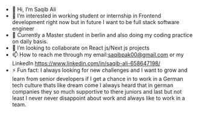 - 👋 Hi, I’m Saqib Ali
- 👀 I’m interested in working student or internship in Frontend development right now but in future I want to be full stack software engineer
- 🌱 Currently a Master student in berlin and also doing my coding practice on daily basis. 
- 💞️ I’m looking to collaborate on React js/Next js projects 
- 📫 How to reach me through my email:saqibpak00@gmail.com or my LinkedIn https://www.linkedin.com/in/saqib-ali-658647198/
- ⚡ Fun fact: I always looking for new challenges and I want to grow and learn from senior developers if I get a chance in to work in a German tech culture thats like dream come I always heard that in german companies they so much supportive to there juniors and last but not least I never never disappoint about work and always like to work in a team.

<!---
saqib0335/saqib0335 is a ✨ special ✨ repository because its `README.md` (this file) appears on your GitHub profile.
You can click the Preview link to take a look at your changes.
--->
